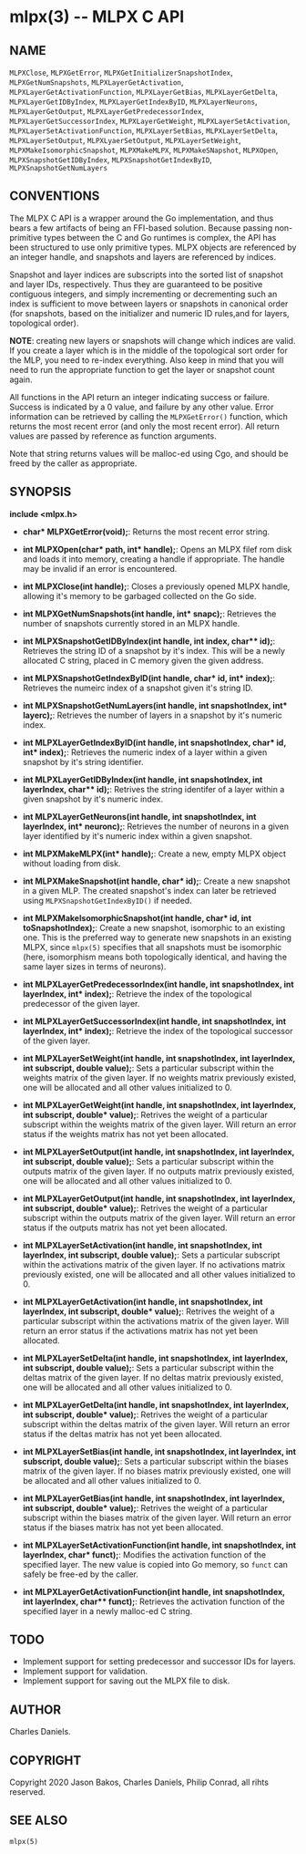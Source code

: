 mlpx(3) -- MLPX C API
=====================

## NAME

`MLPXClose`, `MLPXGetError`, `MLPXGetInitializerSnapshotIndex`,
`MLPXGetNumSnapshots`, `MLPXLayerGetActivation`,
`MLPXLayerGetActivationFunction`, `MLPXLayerGetBias`, `MLPXLayerGetDelta`,
`MLPXLayerGetIDByIndex`, `MLPXLayerGetIndexByID`, `MLPXLayerNeurons`,
`MLPXLayerGetOutput`, `MLPXLayerGetPredecessorIndex`,
`MLPXLayerGetSuccessorIndex`, `MLPXLayerGetWeight`, `MLPXLayerSetActivation`,
`MLPXLayerSetActivationFunction`, `MLPXLayerSetBias`, `MLPXLayerSetDelta`,
`MLPXLayerSetOutput`, `MLPXLyaerSetOutput`, `MLPXLayerSetWeight`,
`MLPXMakeIsomorphicSnapshot`, `MLPXMakeMLPX`, `MLPXMakeSNapshot`, `MLPXOpen`,
`MLPXSnapshotGetIDByIndex`, `MLPXSnapshotGetIndexByID`,
`MLPXSnapshotGetNumLayers`

## CONVENTIONS

The MLPX C API is a wrapper around the Go implementation, and thus bears a few
artifacts of being an FFI-based solution. Because passing non-primitive types
between the C and Go runtimes is complex, the API has been structured to use
only primitive types. MLPX objects are referenced by an integer handle, and
snapshots and layers are referenced by indices.

Snapshot and layer indices are subscripts into the sorted list of snapshot and
layer IDs, respectively. Thus they are guaranteed to be positive contiguous
integers, and simply incrementing or decrementing such an index is sufficient
to move between layers or snapshots in canonical order (for snapshots, based on
the initializer and numeric ID rules,and for layers, topological order).

**NOTE**: creating new layers or snapshots will change which indices are valid.
If you create a layer which is in the middle of the topological sort order for
the MLP, you need to re-index everything. Also keep in mind that you will need
to run the appropriate function to get the layer or snapshot count again.

All functions in the API return an integer indicating success or failure.
Success is indicated by a 0 value, and failure by any other value. Error
information can be retrieved by calling the `MLPXGetError()` function, which
returns the most recent error (and only the most recent error). All return
values are passed by reference as function arguments.

Note that string returns values will be malloc-ed using Cgo, and should be
freed by the caller as appropriate.

## SYNOPSIS

**include <mlpx.h>**

* **char\* MLPXGetError(void);**:
	Returns the most recent error string.

* **int MLPXOpen(char\* path, int\* handle);**:
	Opens an MLPX filef rom disk and loads it into memory, creating a
	handle if appropriate. The handle may be invalid if an error is
	encountered.

* **int MLPXClose(int handle);**:
	Closes a previously opened MLPX handle, allowing it's memory to be
	garbaged collected on the Go side.

* **int MLPXGetNumSnapshots(int handle, int\* snapc);**:
	Retrieves the number of snapshots currently stored in an MLPX handle.

* **int MLPXSnapshotGetIDByIndex(int handle, int index, char\*\* id);**:
	Retrieves the string ID of a snapshot by it's index. This will be a
	newly allocated C string, placed in C memory given the given address.

* **int MLPXSnapshotGetIndexByID(int handle, char\* id, int\* index);**:
	Retrieves the numeirc index of a snapshot given it's string ID.

* **int MLPXSnapshotGetNumLayers(int handle, int snapshotIndex, int\* layerc);**:
	Retrieves the number of layers in a snapshot by it's numeric index.

* **int MLPXLayerGetIndexByID(int handle, int snapshotIndex, char\* id, int\* index);**:
	Retrieves the numeric index of a layer within a given snapshot by it's
	string identifier.

* **int MLPXLayerGetIDByIndex(int handle, int snapshotIndex, int layerIndex, char\*\* id);**:
	Retrives the string identifer of a layer within a given snapshot by it's
	numeric index.

* **int MLPXLayerGetNeurons(int handle, int snapshotIndex, int layerIndex, int\* neuronc);**:
	Retrieves the number of neurons in a given layer identified by it's
	numeric index within a given snapshot.

* **int MLPXMakeMLPX(int\* handle);**:
	Create a new, empty MLPX object without loading from disk.

* **int MLPXMakeSnapshot(int handle, char\* id);**:
	Create a new snapshot in a given MLP. The created snapshot's index can
	later be retrieved using `MLPXSnapshotGetIndexByID()` if needed.

* **int MLPXMakeIsomorphicSnapshot(int handle, char\* id, int toSnapshotIndex);**:
	Create a new snapshot, isomorphic to an existing one. This is the
	preferred way to generate new snapshots in an existing MLPX, since
	`mlpx(5)` specifies that all snapshots must be isomorphic (here,
	isomorphism means both topologically identical, and having the same
	layer sizes in terms of neurons).

* **int MLPXLayerGetPredecessorIndex(int handle, int snapshotIndex, int layerIndex, int\* index);**:
	Retrieve the index of the topological predecessor of the given layer.

* **int MLPXLayerGetSuccessorIndex(int handle, int snapshotIndex, int layerIndex, int\* index);**:
	Retrieve the index of the topological successor of the given layer.

* **int MLPXLayerSetWeight(int handle, int snapshotIndex, int layerIndex, int subscript, double value);**:
	Sets a particular subscript within the weights matrix of the given
	layer. If no weights matrix previously existed, one will be allocated
	and all other values initialized to 0.

* **int MLPXLayerGetWeight(int handle, int snapshotIndex, int layerIndex, int subscript, double\* value);**:
	Retrives the weight of a particular subscript within the weights matrix
	of the given layer. Will return an error status if the weights matrix
	has not yet been allocated.

* **int MLPXLayerSetOutput(int handle, int snapshotIndex, int layerIndex, int subscript, double value);**:
	Sets a particular subscript within the outputs matrix of the given
	layer. If no outputs matrix previously existed, one will be allocated
	and all other values initialized to 0.

* **int MLPXLayerGetOutput(int handle, int snapshotIndex, int layerIndex, int subscript, double\* value);**:
	Retrives the weight of a particular subscript within the outputs matrix
	of the given layer. Will return an error status if the outputs matrix
	has not yet been allocated.

* **int MLPXLayerSetActivation(int handle, int snapshotIndex, int layerIndex, int subscript, double value);**:
	Sets a particular subscript within the activations matrix of the given
	layer. If no activations matrix previously existed, one will be allocated
	and all other values initialized to 0.

* **int MLPXLayerGetActivation(int handle, int snapshotIndex, int layerIndex, int subscript, double\* value);**:
	Retrives the weight of a particular subscript within the activations matrix
	of the given layer. Will return an error status if the activations matrix
	has not yet been allocated.

* **int MLPXLayerSetDelta(int handle, int snapshotIndex, int layerIndex, int subscript, double value);**:
	Sets a particular subscript within the deltas matrix of the given
	layer. If no deltas matrix previously existed, one will be allocated
	and all other values initialized to 0.

* **int MLPXLayerGetDelta(int handle, int snapshotIndex, int layerIndex, int subscript, double\* value);**:
	Retrives the weight of a particular subscript within the deltas matrix
	of the given layer. Will return an error status if the deltas matrix
	has not yet been allocated.

* **int MLPXLayerSetBias(int handle, int snapshotIndex, int layerIndex, int subscript, double value);**:
	Sets a particular subscript within the biases matrix of the given
	layer. If no biases matrix previously existed, one will be allocated
	and all other values initialized to 0.

* **int MLPXLayerGetBias(int handle, int snapshotIndex, int layerIndex, int subscript, double\* value);**:
	Retrives the weight of a particular subscript within the biases matrix
	of the given layer. Will return an error status if the biases matrix
	has not yet been allocated.

* **int MLPXLayerSetActivationFunction(int handle, int snapshotIndex, int layerIndex, char\* funct);**:
	Modifies the activation function of the specified layer. The new value
	is copied into Go memory, so `funct` can safely be free-ed by the
	caller.

* **int MLPXLayerGetActivationFunction(int handle, int snapshotIndex, int layerIndex, char\*\* funct);**:
	Retrieves the activation function of the specified layer in a newly
	malloc-ed C string.

## TODO

* Implement support for setting predecessor and successor IDs for layers.
* Implement support for validation.
* Implement support for saving out the MLPX file to disk.

## AUTHOR

Charles Daniels.

## COPYRIGHT

Copyright 2020 Jason Bakos, Charles Daniels, Philip Conrad, all rihts reserved.

## SEE ALSO

`mlpx(5)`
